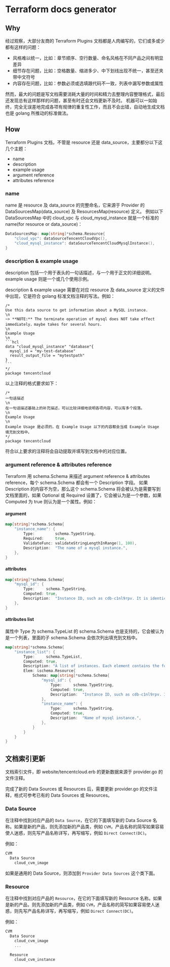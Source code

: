# Terraform docs generator

## Why

经过观察，大部分友商的 Terraform Plugins 文档都是人肉编写的，它们或多或少都有这样的问题：

* 风格难以统一，比如：章节顺序、空行数量、命名风格在不同产品之间有明显差异
* 细节存在问题，比如：空格数量、缩进多少、中下划线出现不统一，甚至还夹带中文符号
* 内容存在问题，比如：参数必须或选填跟代码不一致，列表中漏写参数或属性

然而，最大的问题是写文档需要消耗大量的时间和精力去整理内容整理格式，最后还发现总有这样那样的问题，甚至有时还会文档更新不及时。
机器可以一如始终，完全无误差地完成各项有规律的重复性工作，而且不会出错，自动地生成文档也是 golang 所推动的标准做法。

## How

Terraform Plugins 文档，不管是 resource 还是 data_source，主要都分以下这几个主题：

* name
* description
* example usage
* argument reference
* attributes reference

### name

name 是 resource 及 data_source 的完整命名，它来源于 Provider 的 DataSourcesMap(data_source) 及 ResourcesMap(resource) 定义。
例如以下 DataSourcesMap 中的 cloud_vpc 与 cloud_mysql_instance 就是一个标准的 name(for resource or data_source)：

```go
DataSourcesMap: map[string]*schema.Resource{
    "cloud_vpc": dataSourceTencentCloudVpc(),
    "cloud_mysql_instance": dataSourceTencentCloudMysqlInstance(),
}
```

### description & example usage

description 包括一个用于表头的一句话描述，与一个用于正文的详细说明。
example usage 则是一个或几个使用示例。

description & example usage 需要在对应 resource 及 data_source 定义的文件中出现，它是符合 golang 标准文档注释的写法。例如：

    /*
    Use this data source to get information about a MySQL instance.
    \n
    ~> **NOTE:** The terminate operation of mysql does NOT take effect immediately，maybe takes for several hours.
    \n
    Example Usage
    \n
    ```hcl
    data "cloud_mysql_instance" "database"{
      mysql_id = "my-test-database"
      result_output_file = "mytestpath"
    }
    ```
    */
    package tencentcloud

以上注释的格式要求如下：

    /*
    一句话描述
    \n
    在一句话描述基础上的补充描述，可以比较详细地说明各项内容，可以有多个段落。
    \n
    Example Usage
    \n
    Example Usage 是必须的，在 Example Usage 以下的内容都会当成 Example Usage 填充到文档中。
    */
    package tencentcloud

符合以上要求的注释将会自动提取并填写到文档中的对应位置。

### argument reference & attributes reference

Terraform 用 schema.Schema 来描述 argument reference & attributes reference，每个 schema.Schema 都会有一个 Description 字段。
如果 Description 的内容不为空，那么这个 schema.Schema 将会被认为是需要写到文档里面的，如果 Optional 或 Required 设置了，它会被认为是一个参数，如果 Computed 为 true 则认为是一个属性。例如：

#### argument

```go
map[string]*schema.Schema{
    "instance_name": {
        Type:         schema.TypeString,
        Required:     true,
        ValidateFunc: validateStringLengthInRange(1, 100),
        Description:  "The name of a mysql instance.",
    },
}
```

#### attributes

```go
map[string]*schema.Schema{
    "mysql_id": {
        Type:     schema.TypeString,
        Computed: true,
        Description:  "Instance ID, such as cdb-c1nl9rpv. It is identical to the instance ID displayed in the database console page.",
    },
}
```

#### attributes list

属性中 Type 为 schema.TypeList 的 schema.Schema 也是支持的，它会被认为是一个列表，里面的子 schema.Schema 会依次列出填充到文档中。

```go
map[string]*schema.Schema{
    "instance_list": {
        Type:     schema.TypeList,
        Computed: true,
        Description: "A list of instances. Each element contains the following attributes:",
        Elem: &schema.Resource{
            Schema: map[string]*schema.Schema{
                "mysql_id": {
                    Type:     schema.TypeString,
                    Computed: true,
                    Description:  "Instance ID, such as cdb-c1nl9rpv. It is identical to the instance ID displayed in the database console page.",
                },
                "instance_name": {
                    Type:     schema.TypeString,
                    Computed: true,
                    Description:  "Name of mysql instance.",
                },
            }
        }
    }
}
```

## 文档索引更新

文档索引文件，即 website/tencentcloud.erb 的更新数据来源于 provider.go 的文件注释。

完成了新的 Data Sources 或 Resources 后，需要更新 provider.go 的文件注释，格式可参考已有的 Data Sources 或 Resources。

### Data Source

在注释中找到对应产品的 `Data Source`，在它的下面填写新的 Data Source 名称。如果是新的产品，则先添加新的产品类，例如 `CVM`，产品名称的简写如果容易使人迷惑，则先写产品名称详写，再写缩写，例如 `Direct Connect(DC)`。

例如：

```go
CVM
  Data Source
    cloud_cvm_image
```

如果是通用的 Data Source，则添加到 `Provider Data Sources` 这个类下面。

### Resource

在注释中找到对应产品的 `Resource`，在它的下面填写新的 Resource 名称。如果是新的产品，则先添加新的产品类，例如 `CVM`，产品名称的简写如果容易使人迷惑，则先写产品名称详写，再写缩写，例如 `Direct Connect(DC)`。

例如：

```go
CVM
  Data Source
    cloud_cvm_image
    ...

  Resource
    cloud_cvm_instance
```
